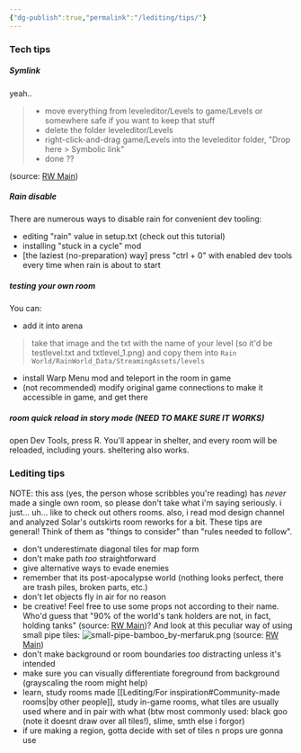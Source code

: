 ```yaml
---
{"dg-publish":true,"permalink":"/lediting/tips/"}
---
```


### Tech tips

##### Symlink
yeah..

> - move everything from leveleditor/Levels to game/Levels or somewhere safe if you want to keep that stuff
> - delete the folder leveleditor/Levels
> - right-click-and-drag game/Levels into the leveleditor folder, "Drop here > Symbolic link"
> - done ??

(source: [RW Main](https://discord.com/channels/291184728944410624/431534164932689921/767747875718299650))

##### Rain disable
There are numerous ways to disable rain for convenient dev tooling:
- editing "rain" value in setup.txt (check out this tutorial)
- installing "stuck in a cycle" mod
- \[the laziest (no-preparation) way] press "ctrl + 0" with enabled dev tools every time when rain is about to start

##### testing your own room
You can:
- add it into arena
> take that image and the txt with the name of your level (so it'd be testlevel.txt and txtlevel_1.png) and copy them into `Rain World/RainWorld_Data/StreamingAssets/levels`
- install Warp Menu mod and teleport in the room in game
- (not recommended) modify original game connections to make it accessible in game, and get there 

##### room quick reload in story mode (NEED TO MAKE SURE IT WORKS)
open Dev Tools, press R. You'll appear in shelter, and every room will be reloaded, including yours.
sheltering also works.

### Lediting tips
NOTE: this ass (yes, the person whose scribbles you're reading) has _never_ made a single own room, so please don't take what i'm saying seriously. i just... uh... like to check out others rooms. also, i read mod design channel and analyzed Solar's outskirts room reworks for a bit.
These tips are general! Think of them as "things to consider" than "rules needed to follow". 
- don't underestimate diagonal tiles for map form
- don't make path _too_ straightforward
- give alternative ways to evade enemies
- remember that its post-apocalypse world (nothing looks perfect, there are trash piles, broken parts, etc.)
- don't let objects fly in air for no reason
- be creative! Feel free to use some props not according to their name.
Who'd guess that "90% of the world's tank holders are not, in fact, holding tanks" (source: [RW Main](https://discord.com/channels/291184728944410624/1094742804627980308/1308840579643215932))?
And look at this peculiar way of using small pipe tiles:
![small-pipe-bamboo_by-merfaruk.png](/img/user/pics/room%20images/small-pipe-bamboo_by-merfaruk.png)
(source: [RW Main](https://discord.com/channels/291184728944410624/481900360324218880/1240734271145246780))
- don't make background or room boundaries *too* distracting unless it's intended
- make sure you can visually differentiate foreground from background (grayscaling the room might help)
- learn, study rooms made [[Lediting/For inspiration#Community-made rooms\|by other people]], study in-game rooms, what tiles are usually used where and in pair with what (btw most commonly used: black goo (note it doesnt draw over all tiles!), slime, smth else i forgor)
- if ure making a region, gotta decide with set of tiles n props ure gonna use